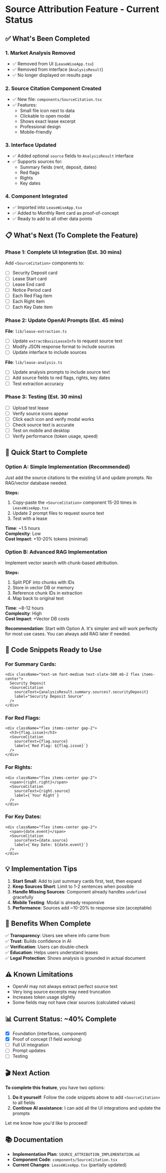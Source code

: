 # Source Attribution Feature - Current Status

## ✅ What's Been Completed

### 1. Market Analysis Removed
- ✅ Removed from UI (`LeaseWiseApp.tsx`)
- ✅ Removed from interface (`AnalysisResult`)
- ✅ No longer displayed on results page

### 2. Source Citation Component Created
- ✅ New file: `components/SourceCitation.tsx`
- ✅ Features:
  - Small file icon next to data
  - Clickable to open modal
  - Shows exact lease excerpt
  - Professional design
  - Mobile-friendly

### 3. Interface Updated
- ✅ Added optional `source` fields to `AnalysisResult` interface
- ✅ Supports sources for:
  - Summary fields (rent, deposit, dates)
  - Red flags
  - Rights
  - Key dates

### 4. Component Integrated
- ✅ Imported into `LeaseWiseApp.tsx`
- ✅ Added to Monthly Rent card as proof-of-concept
- ✅ Ready to add to all other data points

## 📋 What's Next (To Complete the Feature)

### Phase 1: Complete UI Integration (Est. 30 mins)

Add `<SourceCitation>` components to:
- [ ] Security Deposit card
- [ ] Lease Start card
- [ ] Lease End card
- [ ] Notice Period card
- [ ] Each Red Flag item
- [ ] Each Right item
- [ ] Each Key Date item

### Phase 2: Update OpenAI Prompts (Est. 45 mins)

**File**: `lib/lease-extraction.ts`
- [ ] Update `extractBasicLeaseInfo` to request source text
- [ ] Modify JSON response format to include sources
- [ ] Update interface to include sources

**File**: `lib/lease-analysis.ts`
- [ ] Update analysis prompts to include source text
- [ ] Add source fields to red flags, rights, key dates
- [ ] Test extraction accuracy

### Phase 3: Testing (Est. 30 mins)
- [ ] Upload test lease
- [ ] Verify source icons appear
- [ ] Click each icon and verify modal works
- [ ] Check source text is accurate
- [ ] Test on mobile and desktop
- [ ] Verify performance (token usage, speed)

## 🎯 Quick Start to Complete

### Option A: Simple Implementation (Recommended)

Just add the source citations to the existing UI and update prompts. No RAG/vector database needed.

**Steps:**
1. Copy-paste the `<SourceCitation>` component 15-20 times in `LeaseWiseApp.tsx`
2. Update 2 prompt files to request source text
3. Test with a lease

**Time**: ~1.5 hours  
**Complexity**: Low  
**Cost Impact**: +10-20% tokens (minimal)

### Option B: Advanced RAG Implementation

Implement vector search with chunk-based attribution.

**Steps:**
1. Split PDF into chunks with IDs
2. Store in vector DB or memory
3. Reference chunk IDs in extraction
4. Map back to original text

**Time**: ~8-12 hours  
**Complexity**: High  
**Cost Impact**: +Vector DB costs

**Recommendation**: Start with Option A. It's simpler and will work perfectly for most use cases. You can always add RAG later if needed.

## 📝 Code Snippets Ready to Use

### For Summary Cards:
```tsx
<div className="text-sm font-medium text-slate-500 mb-2 flex items-center">
  Security Deposit
  <SourceCitation 
    sourceText={analysisResult.summary.sources?.securityDeposit} 
    label="Security Deposit Source" 
  />
</div>
```

### For Red Flags:
```tsx
<div className="flex items-center gap-2">
  <h3>{flag.issue}</h3>
  <SourceCitation 
    sourceText={flag.source} 
    label={`Red Flag: ${flag.issue}`} 
  />
</div>
```

### For Rights:
```tsx
<div className="flex items-center gap-2">
  <span>{right.right}</span>
  <SourceCitation 
    sourceText={right.source} 
    label={`Your Right`} 
  />
</div>
```

### For Key Dates:
```tsx
<div className="flex items-center gap-2">
  <span>{date.event}</span>
  <SourceCitation 
    sourceText={date.source} 
    label={`Key Date: ${date.event}`} 
  />
</div>
```

## 💡 Implementation Tips

1. **Start Small**: Add to just summary cards first, test, then expand
2. **Keep Sources Short**: Limit to 1-2 sentences when possible
3. **Handle Missing Sources**: Component already handles `undefined` gracefully
4. **Mobile Testing**: Modal is already responsive
5. **Performance**: Sources add ~10-20% to response size (acceptable)

## 🚀 Benefits When Complete

✅ **Transparency**: Users see where info came from  
✅ **Trust**: Builds confidence in AI  
✅ **Verification**: Users can double-check  
✅ **Education**: Helps users understand leases  
✅ **Legal Protection**: Shows analysis is grounded in actual document  

## ⚠️ Known Limitations

- OpenAI may not always extract perfect source text
- Very long source excerpts may need truncation
- Increases token usage slightly
- Some fields may not have clear sources (calculated values)

## 📊 Current Status: ~40% Complete

- [x] Foundation (interfaces, component)
- [x] Proof of concept (1 field working)
- [ ] Full UI integration
- [ ] Prompt updates
- [ ] Testing

## 🎬 Next Action

**To complete this feature**, you have two options:

1. **Do it yourself**: Follow the code snippets above to add `<SourceCitation>` to all fields
2. **Continue AI assistance**: I can add all the UI integrations and update the prompts

Let me know how you'd like to proceed!

## 📚 Documentation

- **Implementation Plan**: `SOURCE_ATTRIBUTION_IMPLEMENTATION.md`
- **Component Code**: `components/SourceCitation.tsx`
- **Current Changes**: `LeaseWiseApp.tsx` (partially updated)

